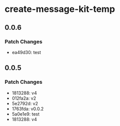 # create-message-kit-temp

## 0.0.6

### Patch Changes

- ea49d30: test

## 0.0.5

### Patch Changes

- 1813288: v4
- 012fa2a: v2
- 5e2792d: v2
- 1763fda: v0.0.2
- 5a0e1e9: test
- 1813288: v4
